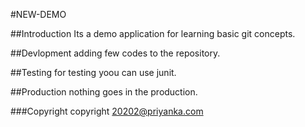#NEW-DEMO

##Introduction
Its a demo application for learning basic git concepts.

##Devlopment
adding few codes to the repository.

##Testing
for testing yoou can use junit.

##Production
nothing goes in the production.

###Copyright
copyright 20202@priyanka.com



